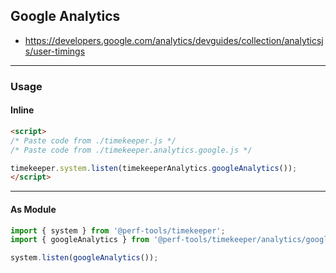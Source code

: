 Google Analytics
----------------
- https://developers.google.com/analytics/devguides/collection/analyticsjs/user-timings

---

### Usage

#### Inline

```html
<script>
/* Paste code from ./timekeeper.js */
/* Paste code from ./timekeeper.analytics.google.js */

timekeeper.system.listen(timekeeperAnalytics.googleAnalytics());
</script>
```

---

#### As Module

```ts
import { system } from '@perf-tools/timekeeper';
import { googleAnalytics } from '@perf-tools/timekeeper/analytics/google';

system.listen(googleAnalytics());
```

